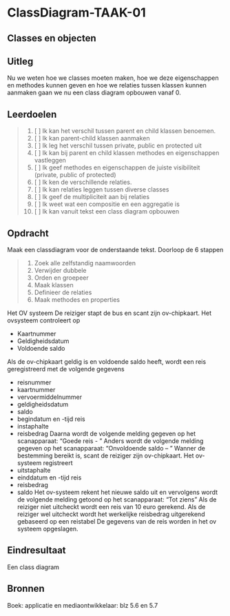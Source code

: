 # ClassDiagram-TAAK-01

## Classes en objecten

## Uitleg

Nu we weten hoe we classes moeten maken, hoe we deze eigenschappen en methodes kunnen geven en hoe we relaties tussen klassen kunnen aanmaken gaan we nu een class diagram opbouwen vanaf 0. 

## Leerdoelen

> 1. [ ] Ik kan het verschil tussen parent en child klassen benoemen.
> 2. [ ] Ik kan parent-child klassen aanmaken
> 3. [ ] Ik leg het verschil tussen private, public en protected uit
> 4. [ ] Ik kan bij parent en child klassen methodes en eigenschappen vastleggen
> 5. [ ] Ik geef methodes en eigenschappen de juiste visibiliteit (private, public of protected)
> 6. [ ] Ik ken de verschillende relaties.
> 7. [ ] Ik kan relaties leggen tussen diverse classes
> 8. [ ] Ik geef de multipliciteit aan bij relaties
> 9. [ ] Ik weet wat een compositie en een aggregatie is
>10. [ ] Ik kan vanuit tekst een class diagram opbouwen


## Opdracht
Maak een classdiagram voor de onderstaande tekst. Doorloop de 6 stappen
> 1. Zoek alle zelfstandig naamwoorden
> 2. Verwijder dubbele
> 3. Orden en groepeer
> 4. Maak klassen
> 5. Definieer de relaties
> 6. Maak methodes en properties

Het OV systeem
De reiziger stapt de bus en scant zijn ov-chipkaart. Het ovsysteem controleert op 
-	Kaartnummer
-	Geldigheidsdatum
-	Voldoende saldo

Als de ov-chipkaart geldig is en voldoende saldo heeft, wordt een reis geregistreerd met de volgende gegevens
-	reisnummer 
-	kaartnummer
-	vervoermiddelnummer
-	geldigheidsdatum
-	saldo
-	begindatum en -tijd reis
-	instaphalte
-	reisbedrag
Daarna wordt de volgende melding gegeven op het scanapparaat: “Goede reis - <bedrag>”
Anders wordt de volgende melding gegeven op het scanapparaat: “Onvoldoende saldo – <saldo>”
Wanner de bestemming bereikt is, scant de reiziger zijn ov-chipkaart. Het ov-systeem registreert 
-	uitstaphalte
-	einddatum en -tijd reis
-	reisbedrag
-	saldo
Het ov-systeem rekent het nieuwe saldo uit en vervolgens wordt de volgende melding getoond op het scanapparaat: “Tot ziens”
Als de reiziger niet uitcheckt wordt een reis van 10 euro gerekend. Als de reiziger wel uitcheckt wordt het werkelijke reisbedrag uitgerekend gebaseerd op een reistabel 
De gegevens van de reis worden in het ov systeem opgeslagen.

## Eindresultaat
Een class diagram

## Bronnen
Boek: applicatie en mediaontwikkelaar: blz 5.6 en 5.7
